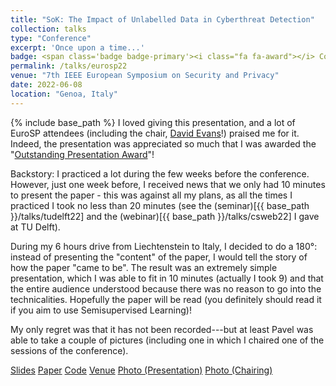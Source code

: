 ```yaml
---
title: "SoK: The Impact of Unlabelled Data in Cyberthreat Detection"
collection: talks
type: "Conference"
excerpt: 'Once upon a time...'
badge: <span class='badge badge-primary'><i class="fa fa-award"></i> Conference</span>
permalink: /talks/eurosp22
venue: "7th IEEE European Symposium on Security and Privacy"
date: 2022-06-08
location: "Genoa, Italy"
---
```

{% include base_path %}
I loved giving this presentation, and a lot of EuroSP attendees (including the chair, [David Evans](https://www.cs.virginia.edu/~evans/)!) praised me for it. Indeed, the presentation was appreciated so much that I was awarded the "[Outstanding Presentation Award](https://www.ieee-security.org/TC/EuroSP2022/accepted_and_awards.html)"!

Backstory: I practiced a lot during the few weeks before the conference. However, just one week before, I received news that we only had 10 minutes to present the paper - this was against all my plans, as all the times I practiced I took no less than 20 minutes (see the (seminar)[{{ base_path }}/talks/tudelft22] and the (webinar)[{{ base_path }}/talks/csweb22] I gave at TU Delft).

During my 6 hours drive from Liechtenstein to Italy, I decided to do a 180°: instead of presenting the "content" of the paper, I would tell the story of how the paper "came to be". The result was an extremely simple presentation, which I was able to fit in 10 minutes (actually I took 9) and that the entire audience understood because there was no reason to go into the technicalities. Hopefully the paper will be read (you definitely should read it if you aim to use Semisupervised Learning)!

My only regret was that it has not been recorded---but at least Pavel was able to take a couple of pictures (including one in which I chaired one of the sessions of the conference). 

<a class="btn btn-outline-primary my-1 mr-1 btn-sm" href="{{ base_path }}/files/papers/eurosp22/eurosp22_slides.pdf" target="_blank" rel="noopener">Slides</a> 
<a class="btn btn-outline-primary my-1 mr-1 btn-sm" href="{{ base_path }}/publications/eurosp22" target="_blank" rel="noopener">Paper</a> 
<a class="btn btn-outline-primary my-1 mr-1 btn-sm" href="https://github.com/hihey54/CEF-SsL" target="_blank" rel="noopener">Code</a> 
<a class="btn btn-outline-primary my-1 mr-1 btn-sm" href="https://www.ieee-security.org/TC/EuroSP2022/program_compact.html" target="_blank" rel="noopener">Venue</a>
<a class="btn btn-outline-primary my-1 mr-1 btn-sm" href="{{ base_path }}/files/talks/images/eurosp22_presentation.jpg" target="_blank" rel="noopener">Photo (Presentation)</a>
<a class="btn btn-outline-primary my-1 mr-1 btn-sm" href="{{ base_path }}/files/talks/images/eurosp22_chair.jpg" target="_blank" rel="noopener">Photo (Chairing)</a>